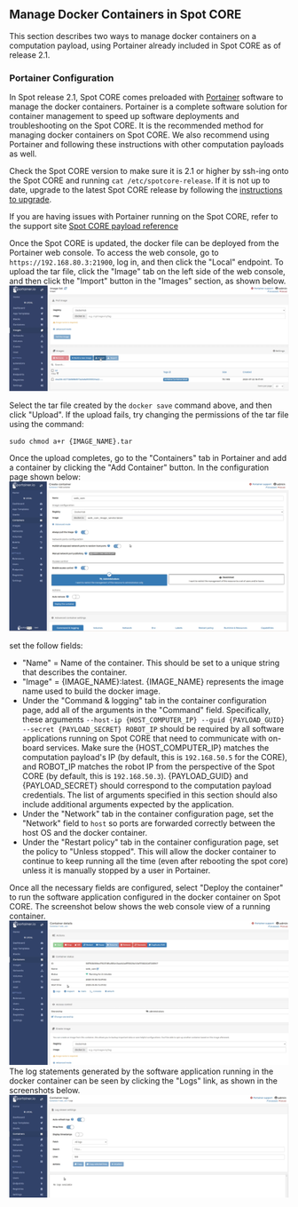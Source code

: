<!--
Copyright (c) 2022 Boston Dynamics, Inc.  All rights reserved.

Downloading, reproducing, distributing or otherwise using the SDK Software
is subject to the terms and conditions of the Boston Dynamics Software
Development Kit License (20191101-BDSDK-SL).
-->

## Manage Docker Containers in Spot CORE

This section describes two ways to manage docker containers on a computation payload, using Portainer already included in Spot CORE as of release 2.1.

### Portainer Configuration

In Spot release 2.1, Spot CORE comes preloaded with [Portainer](https://www.portainer.io) software to manage the docker containers. Portainer is a complete software solution for container management to speed up software deployments and troubleshooting on the Spot CORE. It is the recommended method for managing docker containers on Spot CORE. We also recommend using Portainer and following these instructions with other computation payloads as well.

Check the Spot CORE version to make sure it is 2.1 or higher by ssh-ing onto the Spot CORE and running `cat /etc/spotcore-release`. If it is not up to date, upgrade to the latest Spot CORE release by following the [instructions to upgrade](https://support.bostondynamics.com/s/article/How-to-update-Spot-CORE-software).

If you are having issues with Portainer running on the Spot CORE, refer to the support site [Spot CORE payload reference](https://support.bostondynamics.com/s/article/Spot-CORE-payload-reference)

Once the Spot CORE is updated, the docker file can be deployed from the Portainer web console. To access the web console, go to `https://192.168.80.3:21900`, log in, and then click the "Local" endpoint. To upload the tar file, click the "Image" tab on the left side of the web console, and then click the "Import" button in the "Images" section, as shown below.
![Portainer Image Upload](./images/portainer_image_upload.png)

Select the tar file created by the `docker save` command above, and then click "Upload". If the upload fails, try changing the permissions of the tar file using the command:

```
sudo chmod a+r {IMAGE_NAME}.tar
```

Once the upload completes, go to the "Containers" tab in Portainer and add a container by clicking the "Add Container" button. In the configuration page shown below:
![Portainer Container Configuration](./images/portainer_container_configuration.png)

set the follow fields:

- "Name" = Name of the container. This should be set to a unique string that describes the container.
- "Image" = {IMAGE_NAME}:latest. {IMAGE_NAME} represents the image name used to build the docker image.
- Under the "Command & logging" tab in the container configuration page, add all of the arguments in the "Command" field. Specifically, these arguments `--host-ip {HOST_COMPUTER_IP} --guid {PAYLOAD_GUID} --secret {PAYLOAD_SECRET} ROBOT_IP` should be required by all software applications running on Spot CORE that need to communicate with on-board services. Make sure the {HOST_COMPUTER_IP} matches the computation payload's IP (by default, this is `192.168.50.5` for the CORE), and ROBOT_IP matches the robot IP from the perspective of the Spot CORE (by default, this is `192.168.50.3`). {PAYLOAD_GUID} and {PAYLOAD_SECRET} should correspond to the computation payload credentials. The list of arguments specified in this section should also include additional arguments expected by the application.
- Under the "Network" tab in the container configuration page, set the "Network" field to `host` so ports are forwarded correctly between the host OS and the docker container.
- Under the "Restart policy" tab in the container configuration page, set the policy to "Unless stopped". This will allow the docker container to continue to keep running all the time (even after rebooting the spot core) unless it is manually stopped by a user in Portainer.

Once all the necessary fields are configured, select "Deploy the container" to run the software application configured in the docker container on Spot CORE. The screenshot below shows the web console view of a running container.
![Portainer Container Details](./images/portainer_container_details.png)
The log statements generated by the software application running in the docker container can be seen by clicking the "Logs" link, as shown in the screenshots below.
![Portainer Container Logs](./images/portainer_container_logs.png)
